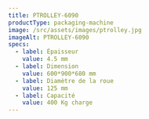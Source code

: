 ```yaml
---
title: PTROLLEY-6090
productType: packaging-machine
image: /src/assets/images/ptrolley.jpg
imageAlt: PTROLLEY-6090
specs:
  - label: Épaisseur
    value: 4.5 mm
  - label: Dimension
    value: 600*900*680 mm
  - label: Diamètre de la roue
    value: 125 mm
  - label: Capacité
    value: 400 Kg charge
---
```

